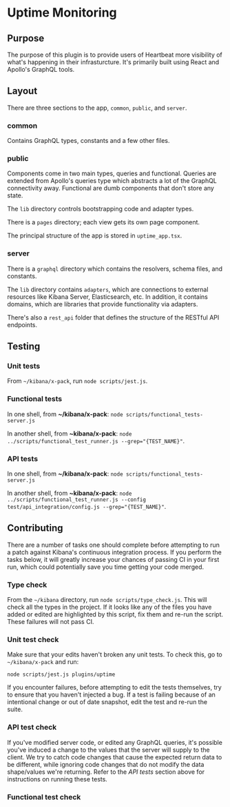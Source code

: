 # Uptime Monitoring

## Purpose

The purpose of this plugin is to provide users of Heartbeat more visibility of what's happening
in their infrasturcture. It's primarily built using React and Apollo's GraphQL tools.

## Layout

There are three sections to the app, `common`, `public`, and `server`.

### common

Contains GraphQL types, constants and a few other files.

### public

Components come in two main types, queries and functional. Queries are extended from Apollo's queries
type which abstracts a lot of the GraphQL connectivity away. Functional are dumb components that
don't store any state.

The `lib` directory controls bootstrapping code and adapter types.

There is a `pages` directory; each view gets its own page component.

The principal structure of the app is stored in `uptime_app.tsx`.

### server

There is a `graphql` directory which contains the resolvers, schema files, and constants.

The `lib` directory contains `adapters`, which are connections to external resources like Kibana
Server, Elasticsearch, etc. In addition, it contains domains, which are libraries that provide
functionality via adapters.

There's also a `rest_api` folder that defines the structure of the RESTful API endpoints.

## Testing

### Unit tests

From `~/kibana/x-pack`, run `node scripts/jest.js`.

### Functional tests

In one shell, from **~/kibana/x-pack**:
`node scripts/functional_tests-server.js`

In another shell, from **~kibana/x-pack**:
`node ../scripts/functional_test_runner.js --grep="{TEST_NAME}"`.

### API tests

In one shell, from **~/kibana/x-pack**:
`node scripts/functional_tests-server.js`

In another shell, from **~kibana/x-pack**:
`node ../scripts/functional_test_runner.js --config test/api_integration/config.js --grep="{TEST_NAME}"`.

## Contributing

There are a number of tasks one should complete before attempting to run a patch against Kibana's continuous integration process.
If you perform the tasks below, it will greatly increase your chances of passing CI in your first run, which could potentially save
you time getting your code merged.

### Type check

From the `~/kibana` directory, run `node scripts/type_check.js`. This will check all the types in the project. If it looks like any
of the files you have added or edited are highlighted by this script, fix them and re-run the script. These failures will not pass CI.

### Unit test check

Make sure that your edits haven't broken any unit tests. To check this, go to `~/kibana/x-pack` and run:

`node scripts/jest.js plugins/uptime`

If you encounter failures, before attempting to edit the tests themselves, try to ensure that you haven't injected a bug. If a test
is failing because of an intentional change or out of date snapshot, edit the test and re-run the suite.

### API test check

If you've modified server code, or edited any GraphQL queries, it's possible you've induced a change to the values that the server
will supply to the client. We try to catch code changes that cause the expected return data to be different, while ignoring
code changes that do not modify the data shape/values we're returning. Refer to the _API tests_ section above for instructions
on running these tests.

### Functional test check


